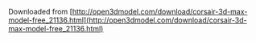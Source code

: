 Downloaded from [http://open3dmodel.com/download/corsair-3d-max-model-free_21136.html](http://open3dmodel.com/download/corsair-3d-max-model-free_21136.html)

